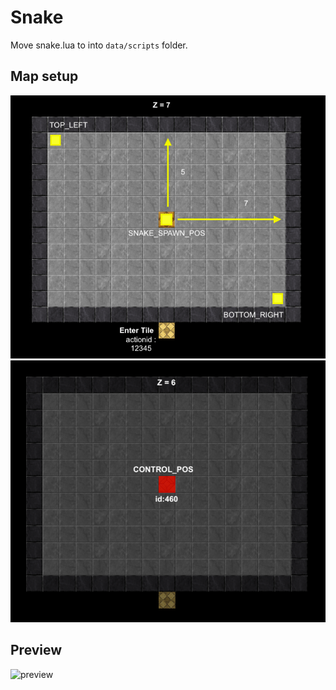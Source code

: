 # Snake

Move snake.lua to into `data/scripts` folder.

## Map setup
![setup 1](https://github.com/idontreallywolf/lua_scripts/blob/main/TFS_1_3/snake/setup/1.png)
![setup 2](https://github.com/idontreallywolf/lua_scripts/blob/main/TFS_1_3/snake/setup/2.png)

## Preview
![preview](https://github.com/idontreallywolf/lua_scripts/blob/main/TFS_1_3/snake/setup/preview.gif)